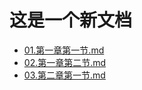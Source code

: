 # 这是一个新文档

- [01.第一章第一节.md](Chaper1/第一章第一节.md)
- [02.第一章第二节.md](Chaper1/第一章第二节.md)
- [03.第二章第一节.md](Chaper1/第二章第一节.md)


